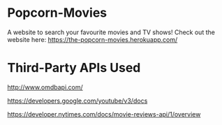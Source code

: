 # Popcorn-Movies
A website to search your favourite movies and TV shows! Check out the website here: https://the-popcorn-movies.herokuapp.com/

# Third-Party APIs Used
http://www.omdbapi.com/

https://developers.google.com/youtube/v3/docs

https://developer.nytimes.com/docs/movie-reviews-api/1/overview
